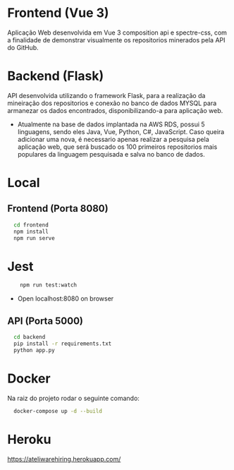 # Frontend (Vue 3)

Aplicação Web desenvolvida em Vue 3 composition api e spectre-css, com a finalidade de demonstrar visualmente os repositorios minerados pela API do GitHub.

# Backend (Flask)

API desenvolvida utilizando o framework Flask, para a realização da mineiração dos repositorios e conexão no banco de dados MYSQL para armanezar os dados encontrados, disponibilizando-a para aplicação web.

- Atualmente na base de dados implantada na AWS RDS, possui 5 linguagens, sendo eles Java, Vue, Python, C#, JavaScript. Caso queira adicionar uma nova, é necessario apenas realizar a pesquisa pela aplicação web, que será buscado os 100 primeiros repositorios mais populares da linguagem pesquisada e salva no banco de dados.

# Local

## Frontend (Porta 8080)

``` bash
  cd frontend
  npm install
  npm run serve
  ```
# Jest

``` bash
    npm run test:watch
```
- Open localhost:8080 on browser

## API (Porta 5000)

``` bash
  cd backend
  pip install -r requirements.txt
  python app.py
  ```

# Docker

Na raiz do projeto rodar o seguinte comando:
``` bash
  docker-compose up -d --build
  ```

# Heroku

https://ateliwarehiring.herokuapp.com/

